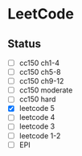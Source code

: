 LeetCode
========

Status
------
- [ ] cc150 ch1-4
- [ ] cc150 ch5-8
- [ ] cc150 ch9-12
- [ ] cc150 moderate
- [ ] cc150 hard
- [x] leetcode 5
- [ ] leetcode 4
- [ ] leetcode 3
- [ ] leetcode 1-2
- [ ] EPI
